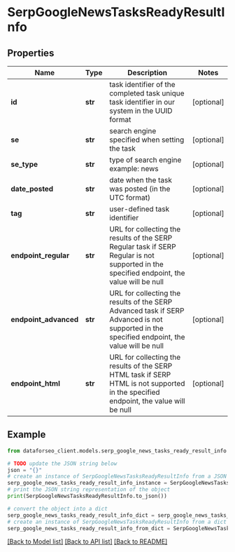 # SerpGoogleNewsTasksReadyResultInfo


## Properties

Name | Type | Description | Notes
------------ | ------------- | ------------- | -------------
**id** | **str** | task identifier of the completed task unique task identifier in our system in the UUID format | [optional] 
**se** | **str** | search engine specified when setting the task | [optional] 
**se_type** | **str** | type of search engine example: news | [optional] 
**date_posted** | **str** | date when the task was posted (in the UTC format) | [optional] 
**tag** | **str** | user-defined task identifier | [optional] 
**endpoint_regular** | **str** | URL for collecting the results of the SERP Regular task if SERP Regular is not supported in the specified endpoint, the value will be null | [optional] 
**endpoint_advanced** | **str** | URL for collecting the results of the SERP Advanced task if SERP Advanced is not supported in the specified endpoint, the value will be null | [optional] 
**endpoint_html** | **str** | URL for collecting the results of the SERP HTML task if SERP HTML is not supported in the specified endpoint, the value will be null | [optional] 

## Example

```python
from dataforseo_client.models.serp_google_news_tasks_ready_result_info import SerpGoogleNewsTasksReadyResultInfo

# TODO update the JSON string below
json = "{}"
# create an instance of SerpGoogleNewsTasksReadyResultInfo from a JSON string
serp_google_news_tasks_ready_result_info_instance = SerpGoogleNewsTasksReadyResultInfo.from_json(json)
# print the JSON string representation of the object
print(SerpGoogleNewsTasksReadyResultInfo.to_json())

# convert the object into a dict
serp_google_news_tasks_ready_result_info_dict = serp_google_news_tasks_ready_result_info_instance.to_dict()
# create an instance of SerpGoogleNewsTasksReadyResultInfo from a dict
serp_google_news_tasks_ready_result_info_from_dict = SerpGoogleNewsTasksReadyResultInfo.from_dict(serp_google_news_tasks_ready_result_info_dict)
```
[[Back to Model list]](../README.md#documentation-for-models) [[Back to API list]](../README.md#documentation-for-api-endpoints) [[Back to README]](../README.md)


